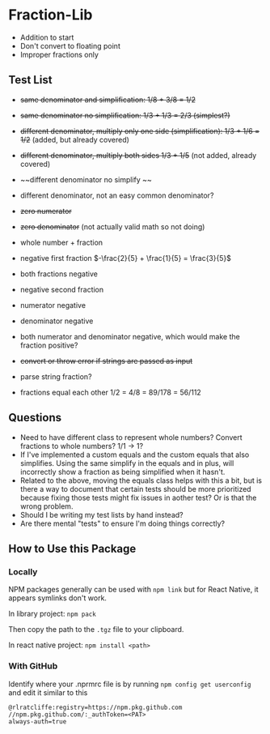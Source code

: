 # Fraction-Lib

- Addition to start
- Don't convert to floating point
- Improper fractions only

## Test List 
- ~~same denominator and simplification: 1/8 + 3/8 = 1/2~~
- ~~same denominator no simplification: 1/3 + 1/3 = 2/3 (simplest?)~~
- ~~different denominator, multiply only one side (simplification): 1/3 + 1/6 = 1/2~~ (added, but already covered)
- ~~different denominator, multiply both sides 1/3 + 1/5~~ (not added, already covered)
- ~~different denominator no simplify ~~
- different denominator, not an easy common denominator?
- ~~zero numerator~~
- ~~zero denominator~~ (not actually valid math so not doing)
- whole number + fraction
- negative first fraction $-\frac{2}{5} + \frac{1}{5} = \frac{3}{5}$
- both fractions negative
- negative second fraction
- numerator negative
- denominator negative
- both numerator and denominator negative, which would make the fraction positive?
- ~~convert or throw error if strings are passed as input~~

- parse string fraction?
- fractions equal each other 1/2 = 4/8 = 89/178 = 56/112

## Questions
- Need to have different class to represent whole numbers? Convert fractions to whole numbers? 1/1 -> 1?
- If I've implemented a custom equals and the custom equals that also simplifies. Using the same simplify in the equals and in plus, will incorrectly show a fraction as being simplified when it hasn't.
- Related to the above, moving the equals class helps with this a bit, but is there a way to document that certain tests should be more prioritized because fixing those tests might fix issues in aother test? Or is that the wrong problem.
- Should I be writing my test lists by hand instead?
- Are there mental "tests" to ensure I'm doing things correctly?

## How to Use this Package

### Locally
NPM packages generally can be used with `npm link` but for React Native, it appears symlinks don't work.

In library project:
`npm pack`

Then copy the path to the `.tgz` file to your clipboard.

In react native project:
`npm install <path>`

### With GitHub
Identify where your .nprmrc file is by running `npm config get userconfig` and edit it similar to this 

```
@rlratcliffe:registry=https://npm.pkg.github.com
//npm.pkg.github.com/:_authToken=<PAT>
always-auth=true

```